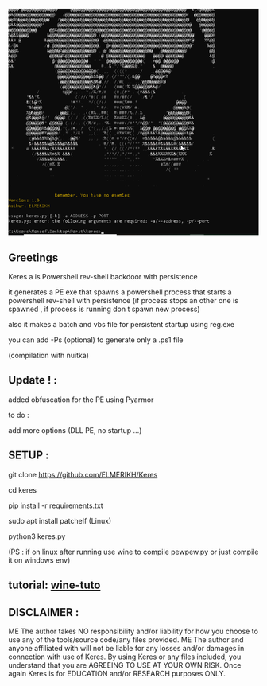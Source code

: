 
![Alt text](<2023-12-14 10_44_16-.png>)

Greetings
-------------------------------------

Keres a is Powershell rev-shell backdoor with persistence 

it generates a PE exe that spawns a powershell process that starts a powershell rev-shell with persistence (if process stops an other one is spawned , if process is running don t spawn new process)

also it makes a batch and vbs file for persistent startup using reg.exe

you can add -Ps (optional) to generate only a .ps1 file


(compilation with nuitka)

Update ! : 
-------------------------------------------

added obfuscation for the PE using Pyarmor

to do : 

add more options (DLL PE, no startup ...)

SETUP :
---------------------

git clone https://github.com/ELMERIKH/Keres

cd keres

pip install -r requirements.txt

sudo apt install patchelf (Linux)

python3 keres.py

(PS : if on linux after running use wine to compile pewpew.py or just compile it on windows env) 

tutorial: [wine-tuto](wine-tuto/wine.md)
-------------------

DISCLAIMER :
----------------------------------

ME The author takes NO responsibility and/or liability for how you choose to use any of the tools/source code/any files provided. ME The author and anyone affiliated with will not be liable for any losses and/or damages in connection with use of Keres. By using Keres or any files included, you understand that you are AGREEING TO USE AT YOUR OWN RISK. Once again Keres is for EDUCATION and/or RESEARCH purposes ONLY.


